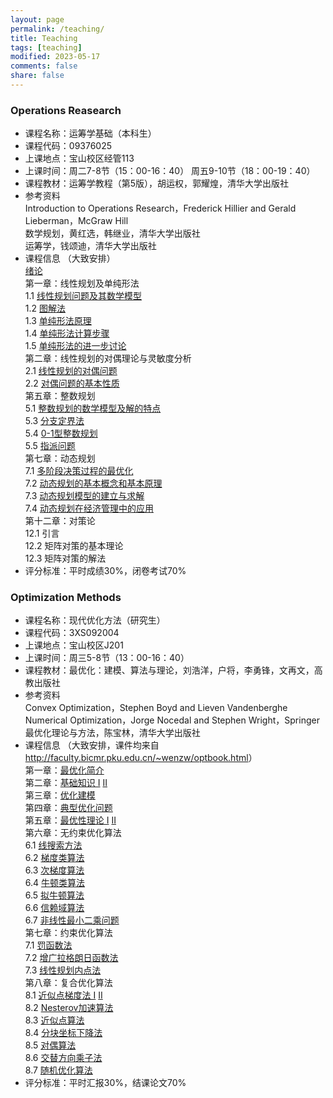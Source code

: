```yaml
---
layout: page
permalink: /teaching/
title: Teaching
tags: [teaching]
modified: 2023-05-17 
comments: false
share: false
---
```



### Operations Reasearch

* 课程名称：运筹学基础（本科生）<br>
* 课程代码：09376025 <br>
* 上课地点：宝山校区经管113 <br>
* 上课时间：周二7-8节（15：00-16：40） 周五9-10节（18：00-19：40） <br>
* 课程教材：运筹学教程（第5版），胡运权，郭耀煌，清华大学出版社 <br>
* 参考资料<br>
  Introduction to Operations Research，Frederick Hillier and Gerald Lieberman，McGraw Hill<br>
  数学规划，黄红选，韩继业，清华大学出版社 <br>
  运筹学，钱颂迪，清华大学出版社<br>
* 课程信息 （大致安排）<br> 
  <a href="../teaching/Intro.pdf" class="textlink" target="_blank">绪论</a><br>
  第一章：线性规划及单纯形法<br>
  1.1 <a href="../teaching/LP_1_1.pdf" class="textlink" target="_blank">线性规划问题及其数学模型</a><br>
  1.2 <a href="../teaching/LP_1_2.pdf" class="textlink" target="_blank">图解法</a><br>
  1.3 <a href="../teaching/LP_1_3.pdf" class="textlink" target="_blank">单纯形法原理</a><br>
  1.4 <a href="../teaching/LP_1_4.pdf" class="textlink" target="_blank">单纯形法计算步骤</a><br>
  1.5 <a href="../teaching/LP_1_5.pdf" class="textlink" target="_blank">单纯形法的进一步讨论</a><br>
  第二章：线性规划的对偶理论与灵敏度分析<br>
  2.1 <a href="../teaching/LP_2_1.pdf" class="textlink" target="_blank">线性规划的对偶问题 </a>  <br>
  2.2 <a href="../teaching/LP_2_2.pdf" class="textlink" target="_blank">对偶问题的基本性质 </a>  <br>
  第五章：整数规划<br>
  5.1 <a href="../teaching/IP_5_1.pdf" class="textlink" target="_blank">整数规划的数学模型及解的特点</a>  <br>
  5.3 <a href="../teaching/IP_5_3.pdf" class="textlink" target="_blank">分支定界法</a>  <br>
  5.4 <a href="../teaching/IP_5_4.pdf" class="textlink" target="_blank">0-1型整数规划</a> <br>
  5.5 <a href="../teaching/IP_5_5.pdf" class="textlink" target="_blank">指派问题</a> <br>
  第七章：动态规划<br>
  7.1 <a href="../teaching/DP_7_1.pdf" class="textlink" target="_blank">多阶段决策过程的最优化</a> <br>
  7.2 <a href="../teaching/DP_7_2.pdf" class="textlink" target="_blank">动态规划的基本概念和基本原理</a> <br>
  7.3 <a href="../teaching/DP_7_3.pdf" class="textlink" target="_blank">动态规划模型的建立与求解</a>  <br>
  7.4 <a href="../teaching/DP_7_4.pdf" class="textlink" target="_blank">动态规划在经济管理中的应用</a>  <br>
  第十二章：对策论<br>
  12.1 引言<br>
  12.2 矩阵对策的基本理论<br>
  12.3 矩阵对策的解法<br>
 * 评分标准：平时成绩30%，闭卷考试70%

   
### Optimization Methods

* 课程名称：现代优化方法（研究生）<br>
* 课程代码：3XS092004 <br>
* 上课地点：宝山校区J201 <br>
* 上课时间：周三5-8节（13：00-16：40）<br>
* 课程教材：最优化：建模、算法与理论，刘浩洋，户将，李勇锋，文再文，高教出版社 <br>
* 参考资料<br>
  Convex Optimization，Stephen Boyd and Lieven Vandenberghe <br>
  Numerical Optimization，Jorge Nocedal and Stephen Wright，Springer <br>
  最优化理论与方法，陈宝林，清华大学出版社 <br>
* 课程信息 （大致安排，课件均来自<a href="http://faculty.bicmr.pku.edu.cn/~wenzw/optbook.html" target="_blank" style="text-decoration:underline;">
http://faculty.bicmr.pku.edu.cn/~wenzw/optbook.html</a>）<br>
  第一章：<a href="../teaching/01-opt-dzw.pdf" class="textlink" target="_blank">最优化简介</a>  <br>
  第二章：<a href="../teaching/02-convex-set.pdf" class="textlink" target="_blank">基础知识 I</a> <a href="../teaching/03_functions_newhyx.pdf" class="textlink" target="_blank">II</a> <br>
  第三章：<a href="../teaching/05-lect1-model.pdf" class="textlink" target="_blank">优化建模</a>  <br>
  第四章：<a href="../teaching/06-opt-dzw.pdf" class="textlink" target="_blank">典型优化问题</a> <br>
  第五章：<a href="../teaching/07-lect-theory1.pdf" class="textlink" target="_blank">最优性理论 I</a> <a href="../teaching/07-lect-theory2.pdf" class="textlink" target="_blank">II</a> <br>
  第六章：无约束优化算法<br>
  6.1 <a href="../teaching/08-lect-gradient.pdf" class="textlink" target="_blank">线搜索方法</a> <br> 
  6.2 <a href="../teaching/09-lect-sg.pdf" class="textlink" target="_blank">梯度类算法</a> <br> 
  6.3 <a href="../teaching/10-lect-sgm.pdf" class="textlink" target="_blank">次梯度算法</a> <br> 
  6.4 <a href="../teaching/11-lect-newton.pdf" class="textlink" target="_blank">牛顿类算法</a> <br> 
  6.5 <a href="../teaching/12-lect-QN.pdf" class="textlink" target="_blank">拟牛顿算法</a> <br> 
  6.6 <a href="../teaching/13_trustregion_newdzw.pdf" class="textlink" target="_blank">信赖域算法</a> <br> 
  6.7 <a href="../teaching/14-lsp-new-zxx.pdf" class="textlink" target="_blank">非线性最小二乘问题</a> <br>
  第七章：约束优化算法<br>
  7.1 <a href="../teaching/15-lect-penalty.pdf" class="textlink" target="_blank">罚函数法</a> <br> 
  7.2 <a href="../teaching/16-lect-alm.pdf" class="textlink" target="_blank">增广拉格朗日函数法</a> <br>
  7.3 <a href="../teaching/17-lp_ipm-new-zxx-xzl.pdf" class="textlink" target="_blank">线性规划内点法</a> <br>
  第八章：复合优化算法 <br>
  8.1 <a href="../teaching/18-lect-prox_map.pdf" class="textlink" target="_blank">近似点梯度法 I</a> <a href="../teaching/19-lect-proxg.pdf" class="textlink" target="_blank">II</a> <br> 
  8.2 <a href="../teaching/20-lect-nesterov-ch.pdf" class="textlink" target="_blank">Nesterov加速算法</a> <br>
  8.3 <a href="../teaching/21-lect-prox_point.pdf" class="textlink" target="_blank">近似点算法</a> <br>
  8.4 <a href="./teaching./22-lect-BCD.pdf" class="textlink" target="_blank">分块坐标下降法</a> <br>
  8.5 <a href="../teaching/23-lect-DualAlgo.pdf" class="textlink" target="_blank">对偶算法</a> <br> 
  8.6 <a href="../teaching/24-lect-admm-chhyx.pdf" class="textlink" target="_blank">交替方向乘子法</a>  <br>
  8.7 <a href="../teaching/25-lect-sto-ch.pdf" class="textlink" target="_blank">随机优化算法</a> <br>
* 评分标准：平时汇报30%，结课论文70%<br>





  


  
  

